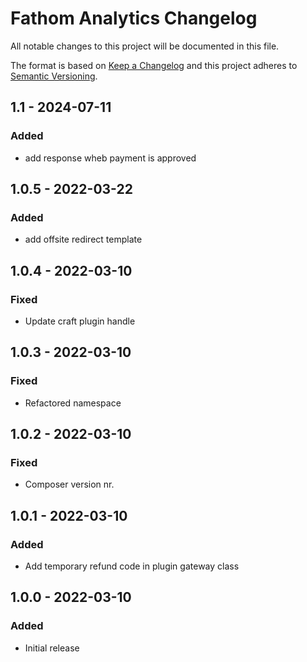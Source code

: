 # Fathom Analytics Changelog

All notable changes to this project will be documented in this file.

The format is based on [Keep a Changelog](http://keepachangelog.com/) and this project adheres to [Semantic Versioning](http://semver.org/).

## 1.1 - 2024-07-11
### Added
- add response wheb payment is approved

## 1.0.5 - 2022-03-22
### Added
- add offsite redirect template

## 1.0.4 - 2022-03-10
### Fixed
- Update craft plugin handle

## 1.0.3 - 2022-03-10
### Fixed
- Refactored namespace

## 1.0.2 - 2022-03-10
### Fixed
- Composer version nr.

## 1.0.1 - 2022-03-10
### Added
- Add temporary refund code in plugin gateway class

## 1.0.0 - 2022-03-10
### Added
- Initial release

